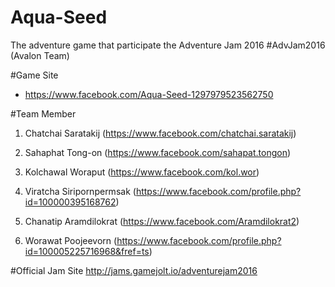 # Aqua-Seed
The adventure game that participate the Adventure Jam 2016 #AdvJam2016 (Avalon Team)

#Game Site
- https://www.facebook.com/Aqua-Seed-1297979523562750

#Team Member
1) Chatchai Saratakij
(https://www.facebook.com/chatchai.saratakij)

2) Sahaphat Tong-on
(https://www.facebook.com/sahapat.tongon)

3) Kolchawal Woraput
(https://www.facebook.com/kol.wor)

4) Viratcha Siripornpermsak
(https://www.facebook.com/profile.php?id=100000395168762)

5) Chanatip Aramdilokrat
(https://www.facebook.com/Aramdilokrat2)

6) Worawat Poojeevorn
(https://www.facebook.com/profile.php?id=100005225716968&fref=ts)

#Official Jam Site
http://jams.gamejolt.io/adventurejam2016
